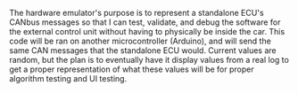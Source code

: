 The hardware emulator's purpose is to represent a standalone ECU's CANbus messages so that I can test, validate, and debug the software for the external control unit without having to physically be inside the car. This code will be ran on another microcontroller (Arduino), and will send the same CAN messages that the standalone ECU would. Current values are random, but the plan is to eventually have it display values from a real log to get a proper representation of what these values will be for proper algorithm testing and UI testing.
